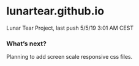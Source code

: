 # lunartear.github.io
Lunar Tear Project, last push 5/5/19 3:01 AM CEST

### What’s next?
Planning to add screen scale responsive css files.
